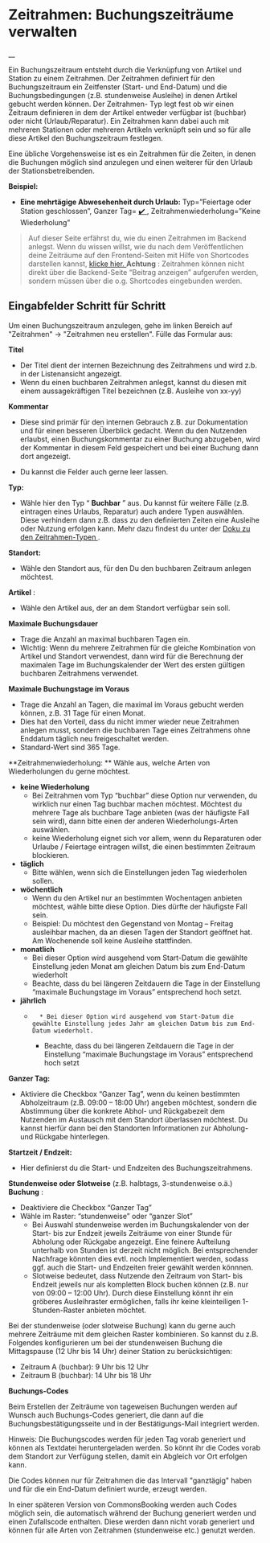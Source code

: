 #  Zeitrahmen: Buchungszeiträume verwalten

__

Ein Buchungszeitraum entsteht durch die Verknüpfung von Artikel und Station zu
einem Zeitrahmen. Der Zeitrahmen definiert für den Buchungszeitraum ein
Zeitfenster (Start- und End-Datum) und die Buchungsbedingungen (z.B.
stundenweise Ausleihe) in denen Artikel gebucht werden können. Der Zeitrahmen-
Typ legt fest ob wir einen Zeitraum definieren in dem der Artikel entweder
verfügbar ist (buchbar) oder nicht (Urlaub/Reparatur). Ein Zeitrahmen kann
dabei auch mit mehreren Stationen oder mehreren Artikeln verknüpft sein und so
für alle diese Artikel den Buchungszeitraum festlegen.

Eine übliche Vorgehensweise ist es ein Zeitrahmen für die Zeiten, in denen die
Buchungen möglich sind anzulegen und einen weiterer für den Urlaub der
Stationsbetreibenden.

**Beispiel:**

  * **Eine mehrtägige Abwesehenheit durch Urlaub:** Typ=”Feiertage oder Station geschlossen”, Ganzer Tag= [ ✔️ ](https://emojiterra.com/de/kraftiges-hakchen/ "✔️ kräftiges Häkchen") , Zeitrahmenwiederholung=”Keine Wiederholung”

> Auf dieser Seite erfährst du, wie du einen Zeitrahmen im Backend anlegst.
> Wenn du wissen willst, wie du nach dem Veröffentlichen deine Zeiträume auf
> den Frontend-Seiten mit Hilfe von Shortcodes darstellen kannst,  [ klicke
> hier. ](/dokumentation/einstellungen/shortcodes) **Achtung** : Zeitrahmen können
> nicht direkt über die Backend-Seite “Beitrag anzeigen” aufgerufen werden,
> sondern müssen über die o.g. Shortcodes eingebunden werden.

##  Eingabfelder Schritt für Schritt

Um einen Buchungszeitraum anzulegen, gehe im linken Bereich auf "Zeitrahmen"
-> "Zeitrahmen neu erstellen". Fülle das Formular aus:

**Titel**

  * Der Titel dient der internen Bezeichnung des Zeitrahmens und wird z.b. in der Listenansicht angezeigt.
  * Wenn du einen buchbaren Zeitrahmen anlegst, kannst du diesen mit einem aussagekräftigen Titel bezeichnen (z.B. Ausleihe von xx-yy)

**Kommentar**

  * Diese sind primär für den internen Gebrauch z.B. zur Dokumentation und für einen besseren Überblick gedacht.
Wenn du den Nutzenden erlaubst, einen Buchungskommentar zu einer Buchung
abzugeben, wird der Kommentar in diesem Feld gespeichert und bei einer Buchung
dann dort angezeigt.

  * Du kannst die Felder auch gerne leer lassen.

**Typ:**

  * Wähle hier den Typ “ **Buchbar** ” aus. Du kannst für weitere Fälle (z.B. eintragen eines Urlaubs, Reparatur) auch andere Typen auswählen. Diese verhindern dann z.B. dass zu den definierten Zeiten eine Ausleihe oder Nutzung erfolgen kann. Mehr dazu findest du unter der [ Doku zu den Zeitrahmen-Typen ](/dokumentation/grundlagen/zeitrahmen-konfigurieren) .

**Standort:**

  * Wähle den Standort aus, für den Du den buchbaren Zeitraum anlegen möchtest.

**Artikel** :

  * Wähle den Artikel aus, der an dem Standort verfügbar sein soll.

**Maximale Buchungsdauer**

  * Trage die Anzahl an maximal buchbaren Tagen ein.
  * Wichtig: Wenn du mehrere Zeitrahmen für die gleiche Kombination von Artikel und Standort verwendest, dann wird für die Berechnung der maximalen Tage im Buchungskalender der Wert des ersten gültigen buchbaren Zeitrahmens verwendet.

**Maximale Buchungstage im Voraus**

  * Trage die Anzahl an Tagen, die maximal im Voraus gebucht werden können, z.B. 31 Tage für einen Monat.
  * Dies hat den Vorteil, dass du nicht immer wieder neue Zeitrahmen anlegen musst, sondern die buchbaren Tage eines Zeitrahmens ohne Enddatum täglich neu freigeschaltet werden.
  * Standard-Wert sind 365 Tage.

**Zeitrahmenwiederholung:
** Wähle aus, welche Arten von Wiederholungen du gerne möchtest.

  * **keine Wiederholung**
    * Bei Zeitrahmen vom Typ “buchbar” diese Option nur verwenden, du wirklich nur einen Tag buchbar machen möchtest. Möchtest du mehrere Tage als buchbare Tage anbieten (was der häufigste Fall sein wird), dann bitte einen der anderen Wiederholungs-Arten auswählen.
    * keine Wiederholung eignet sich vor allem, wenn du Reparaturen oder Urlaube / Feiertage eintragen willst, die einen bestimmten Zeitraum blockieren.
  * **täglich**
    * Bitte wählen, wenn sich die Einstellungen jeden Tag wiederholen sollen.
  * **wöchentlich**
    * Wenn du den Artikel nur an bestimmten Wochentagen anbieten möchtest, wähle bitte diese Option. Dies dürfte der häufigste Fall sein.
    * Beispiel: Du möchtest den Gegenstand von Montag – Freitag ausleihbar machen, da an diesen Tagen der Standort geöffnet hat. Am Wochenende soll keine Ausleihe stattfinden.
  * **monatlich**
    * Bei dieser Option wird ausgehend vom Start-Datum die gewählte Einstellung jeden Monat am gleichen Datum bis zum End-Datum wiederholt
    * Beachte, dass du bei längeren Zeitdauern die Tage in der Einstellung “maximale Buchungstage im Voraus” entsprechend hoch setzt.
  * **jährlich**
    *       * Bei dieser Option wird ausgehend vom Start-Datum die gewählte Einstellung jedes Jahr am gleichen Datum bis zum End-Datum wiederholt.
      * Beachte, dass du bei längeren Zeitdauern die Tage in der Einstellung “maximale Buchungstage im Voraus” entsprechend hoch setzt

**Ganzer Tag:**

  * Aktiviere die Checkbox “Ganzer Tag”, wenn du keinen bestimmten Abholzeitraum (z.B. 09:00 – 18:00 Uhr) angeben möchtest, sondern die Abstimmung über die konkrete Abhol- und Rückgabezeit dem Nutzenden im Austausch mit dem Standort überlassen möchtest. Du kannst hierfür dann bei den Standorten Informationen zur Abholung- und Rückgabe hinterlegen.

**Startzeit / Endzeit:**

  * Hier definierst du die Start- und Endzeiten des Buchungszeitrahmens.

**Stundenweise oder** **Slotweise** (z.B. halbtags, 3-stundenweise o.ä.)
**Buchung** :

  * Deaktiviere die Checkbox “Ganzer Tag”
  * Wähle im Raster: “stundenweise” oder “ganzer Slot”
    * Bei Auswahl stundenweise werden im Buchungskalender von der Start- bis zur Endzeit jeweils Zeiträume von einer Stunde für Abholung oder Rückgabe angezeigt. Eine feinere Aufteilung unterhalb von Stunden ist derzeit nicht möglich. Bei entsprechender Nachfrage könnten dies evtl. noch Implementiert werden, sodass ggf. auch die Start- und Endzeiten freier gewählt werden könnnen.
    * Slotweise bedeutet, dass Nutzende den Zeitraum von Start- bis Endzeit jeweils nur als kompletten Block buchen können (z.B. nur von 09:00 – 12:00 Uhr). Durch diese Einstellung könnt ihr ein gröberes Ausleihraster ermöglichen, falls ihr keine kleinteiligen 1-Stunden-Raster anbieten möchtet.

Bei der stundenweise (oder slotweise Buchung) kann du gerne auch mehrere
Zeiträume mit dem gleichen Raster kombinieren. So kannst du z.B. Folgendes
konfigurieren um bei der stundenweisen Buchung die Mittagspause (12 Uhr bis 14
Uhr) deiner Station zu berücksichtigen:

  * Zeitraum A (buchbar): 9 Uhr bis 12 Uhr
  * Zeitraum B (buchbar): 14 Uhr bis 18 Uhr

**Buchungs-Codes**

Beim Erstellen der Zeiträume von tageweisen Buchungen werden auf Wunsch auch
Buchungs-Codes generiert, die dann auf die Buchungsbestätigungsseite und in
der Bestätigungs-Mail integriert werden.

Hinweis: Die Buchungscodes werden für jeden Tag vorab generiert und können als
Textdatei heruntergeladen werden. So könnt ihr die Codes vorab dem Standort
zur Verfügung stellen, damit ein Abgleich vor Ort erfolgen kann.

Die Codes können nur für Zeitrahmen die das Intervall "ganztägig" haben und
für die ein End-Datum definiert wurde, erzeugt werden.

In einer späteren Version von CommonsBooking werden auch Codes möglich sein,
die automatisch während der Buchung generiert werden und einen Zufallscode
enthalten. Diese werden dann nicht vorab generiert und können für alle Arten
von Zeitrahmen (stundenweise etc.) genutzt werden.

